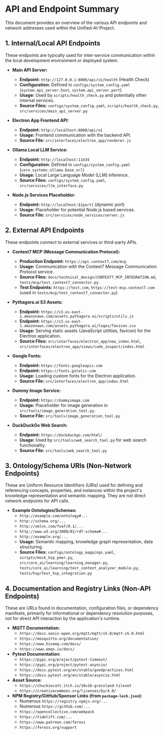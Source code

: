 # API and Endpoint Summary

This document provides an overview of the various API endpoints and network addresses used within the Unified-AI-Project.

## 1. Internal/Local API Endpoints

These endpoints are typically used for inter-service communication within the local development environment or deployed system.

*   **Main API Server:**
    *   **Endpoint:** `http://127.0.0.1:8000/api/v1/health` (Health Check)
    *   **Configuration:** Defined in `configs/system_config.yaml` (`system.api_server.host`, `system.api_server.port`)
    *   **Usage:** Used by `scripts/health_check.py` and potentially other internal services.
    *   **Source Files:** `configs/system_config.yaml`, `scripts/health_check.py`, `src/services/main_api_server.py`

*   **Electron App Frontend API:**
    *   **Endpoint:** `http://localhost:8000/api/v1`
    *   **Usage:** Frontend communication with the backend API.
    *   **Source File:** `src/interfaces/electron_app/renderer.js`

*   **Ollama Local LLM Service:**
    *   **Endpoint:** `http://localhost:11434`
    *   **Configuration:** Defined in `configs/system_config.yaml` (`core_systems.ollama.base_url`)
    *   **Usage:** Local Large Language Model (LLM) inference.
    *   **Source Files:** `configs/system_config.yaml`, `src/services/llm_interface.py`

*   **Node.js Services Placeholder:**
    *   **Endpoint:** `http://localhost:${port}` (dynamic port)
    *   **Usage:** Placeholder for potential Node.js based services.
    *   **Source File:** `src/services/node_services/server.js`

## 2. External API Endpoints

These endpoints connect to external services or third-party APIs.

*   **Context7 MCP (Message Communication Protocol):**
    *   **Production Endpoint:** `https://api.context7.com/mcp`
    *   **Usage:** Communication with the Context7 Message Communication Protocol service.
    *   **Source Files:** `docs/technical_design/CONTEXT7_MCP_INTEGRATION.md`, `tests/mcp/test_context7_connector.py`
    *   **Test Endpoints:** `https://test.com`, `https://test-mcp.context7.com` (used in `tests/mcp/test_context7_connector.py`)

*   **Pythagora.ai S3 Assets:**
    *   **Endpoint:** `https://s3.us-east-1.amazonaws.com/assets.pythagora.ai/scripts/utils.js`
    *   **Endpoint:** `https://s3.us-east-1.amazonaws.com/assets.pythagora.ai/logos/favicon.ico`
    *   **Usage:** Serving static assets (JavaScript utilities, favicon) for the Electron application.
    *   **Source Files:** `src/interfaces/electron_app/new_index.html`, `src/interfaces/electron_app/views/code_inspect/index.html`

*   **Google Fonts:**
    *   **Endpoint:** `https://fonts.googleapis.com`
    *   **Endpoint:** `https://fonts.gstatic.com`
    *   **Usage:** Loading custom fonts for the Electron application.
    *   **Source File:** `src/interfaces/electron_app/index.html`

*   **Dummy Image Service:**
    *   **Endpoint:** `https://dummyimage.com`
    *   **Usage:** Placeholder for image generation in `src/tools/image_generation_tool.py`.
    *   **Source File:** `src/tools/image_generation_tool.py`

*   **DuckDuckGo Web Search:**
    *   **Endpoint:** `https://duckduckgo.com/html/`
    *   **Usage:** Used by `src/tools/web_search_tool.py` for web search functionality.
    *   **Source File:** `src/tools/web_search_tool.py`

## 3. Ontology/Schema URIs (Non-Network Endpoints)

These are Uniform Resource Identifiers (URIs) used for defining and referencing concepts, properties, and instances within the project's knowledge representation and semantic mapping. They are not direct network endpoints for API calls.

*   **Example Ontologies/Schemas:**
    *   `http://example.com/ontology#...`
    *   `http://schema.org/...`
    *   `http://xmlns.com/foaf/0.1/...`
    *   `http://www.w3.org/2000/01/rdf-schema#...`
    *   `http://example.org/...`
    *   **Usage:** Semantic mapping, knowledge graph representation, data structuring.
    *   **Source Files:** `configs/ontology_mappings.yaml`, `scripts/mock_hsp_peer.py`, `src/core_ai/learning/learning_manager.py`, `tests/core_ai/learning/test_content_analyzer_module.py`, `tests/hsp/test_hsp_integration.py`

## 4. Documentation and Registry Links (Non-API Endpoints)

These are URLs found in documentation, configuration files, or dependency manifests, primarily for informational or dependency resolution purposes, not for direct API interaction by the application's runtime.

*   **MQTT Documentation:**
    *   `https://docs.oasis-open.org/mqtt/mqtt/v5.0/mqtt-v5.0.html`
    *   `https://mosquitto.org/documentation/`
    *   `https://www.hivemq.com/docs/`
    *   `https://www.emqx.io/docs/`
*   **Pytest Documentation:**
    *   `https://pypi.org/project/pytest-timeout/`
    *   `https://pypi.org/project/pytest-asyncio/`
    *   `https://docs.pytest.org/en/stable/goodpractices.html`
    *   `https://docs.pytest.org/en/stable/asyncio.html`
*   **Asset Source:**
    *   `https://chuckiecatt.itch.io/16x16-grassland-tileset`
    *   `https://creativecommons.org/licenses/by/4.0/`
*   **NPM Registry/GitHub/Sponsor Links (from `package-lock.json`):**
    *   Numerous `https://registry.npmjs.org/...`
    *   Numerous `https://github.com/...`
    *   `https://opencollective.com/webpack`
    *   `https://tidelift.com/...`
    *   `https://www.patreon.com/feross`
    *   `https://feross.org/support`
